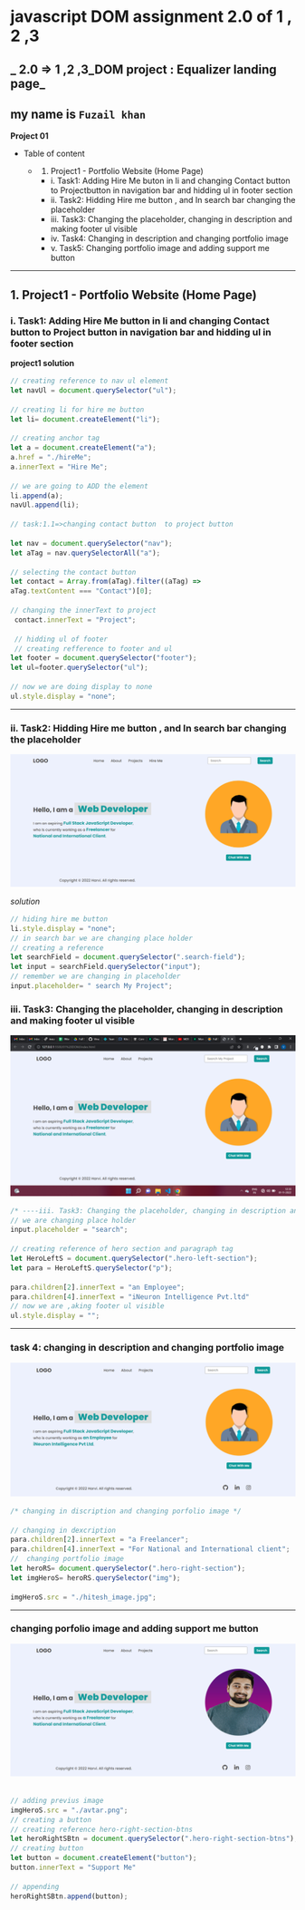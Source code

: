 # javascript DOM assignment 2.0 of 1 , 2 ,3
## _ 2.0 => 1 ,2 ,3_DOM project : Equalizer landing page_
## my name is `Fuzail khan`
**Project 01**

- Table of content

    * 1. Project1 - Portfolio Website (Home Page)
       * i. Task1: Adding Hire Me buton in li and changing Contact button to Projectbutton  in navigation bar and hidding ul in footer section
       * ii. Task2: Hidding Hire me button , and In search bar changing the placeholder
       * iii. Task3: Changing the placeholder, changing in description and making footer ul visible
       * iv. Task4: Changing in description and changing portfolio image
       * v. Task5: Changing portfolio image and adding support me button
---
## 1. Project1 - Portfolio Website (Home Page)

### i. Task1: Adding Hire Me button in li and changing Contact button to Project button  in navigation bar and hidding ul in footer section



__project1 solution__
```javascript
// creating reference to nav ul element
let navUl = document.querySelector("ul");

// creating li for hire me button
let li= document.createElement("li");

// creating anchor tag 
let a = document.createElement("a");
a.href = "./hireMe";
a.innerText = "Hire Me";

// we are going to ADD the element
li.append(a);
navUl.append(li);

// task:1.1=>changing contact button  to project button 

let nav = document.querySelector("nav");
let aTag = nav.querySelectorAll("a");

// selecting the contact button 
let contact = Array.from(aTag).filter((aTag) =>
aTag.textContent === "Contact")[0];

// changing the innerText to project
 contact.innerText = "Project";

 // hidding ul of footer
 // creating refference to footer and ul
let footer = document.querySelector("footer");
let ul=footer.querySelector("ul");

// now we are doing display to none 
ul.style.display = "none";
```
____

### ii. Task2: Hidding Hire me button , and In search bar changing the placeholder
![image](firstAssignmentImage\task1Output.png)

_solution_
```javascript
// hiding hire me button
li.style.display = "none";
// in search bar we are changing place holder
// creating a reference 
let searchField = document.querySelector(".search-field");
let input = searchField.querySelector("input");
// remember we are changing in placeholder
input.placeholder= " search My Project";

```
### iii. Task3: Changing the placeholder, changing in description and making footer ul visible
![](firstAssignmentImage\task2Output.png)
```javascript
/* ----iii. Task3: Changing the placeholder, changing in description and making footer ul visible----- */
// we are changing place holder
input.placeholder = "search";

// creating reference of hero section and paragraph tag
let HeroLeftS = document.querySelector(".hero-left-section");
let para = HeroLeftS.querySelector("p");

para.children[2].innerText = "an Employee";
para.children[4].innerText = "iNeuron Intelligence Pvt.ltd"
// now we are ,aking footer ul visible
ul.style.display = "";
```
----
### task 4: changing in description and changing portfolio image
![](firstAssignmentImage\task3Output.png)
```javascript
/* changing in discription and changing porfolio image */

// changing in dexcription
para.children[2].innerText = "a Freelancer";
para.children[4].innerText = "For National and International client";
//  changing portfolio image
let heroRS= document.querySelector(".hero-right-section");
let imgHeroS= heroRS.querySelector("img");

imgHeroS.src = "./hitesh_image.jpg";

```

____

### changing porfolio image and adding support me button 
![](firstAssignmentImage\task4Output.png)
```javascript

// adding previus image 
imgHeroS.src = "./avtar.png";
// creating a button 
// creating reference hero-right-section-btns
let heroRightSBtn = document.querySelector(".hero-right-section-btns");
// creating button
let button = document.createElement("button");
button.innerText = "Support Me"

// appending 
heroRightSBtn.append(button);

```